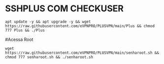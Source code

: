 # SSHPLUS COM CHECKUSER

```apt update -y && apt upgrade -y && wget https://raw.githubusercontent.com/eVPNPRO/PLUSVPN/main/Plus && chmod 777 Plus && ./Plus```


#Acessa Root

```wget https://raw.githubusercontent.com/eVPNPRO/PLUSVPN/main/senharoot.sh && chmod 777 senharoot.sh && ./senharoot.sh```
